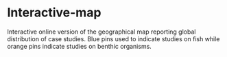 # Interactive-map
 Interactive online version of the geographical map reporting global distribution of case studies. Blue pins used to indicate studies on fish while orange pins indicate studies on benthic organisms.

